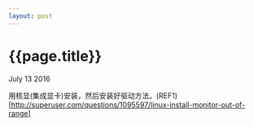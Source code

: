 ```yaml
---
layout: post
---
```


{{page.title}}
==========
<p class="meta">July 13 2016</p>

用核显(集成显卡)安装，然后安装好驱动方法。(REF1)[http://superuser.com/questions/1095597/linux-install-monitor-out-of-range]
